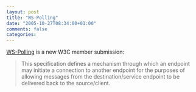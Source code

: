 ```yaml
---
layout: post
title: "WS-Polling"
date: "2005-10-27T08:34:00+01:00"
comments: false
categories: 
---
```


<p><a href="http://www.w3.org/Submission/ws-polling/">WS-Polling</a> is a new W3C member submission:</p>

<blockquote>
<p>This specification defines a mechanism through which an endpoint may initiate a connection to another endpoint for the purposes of allowing messages from the destination/service endpoint to be delivered back to the source/client.</p>
</blockquote>



